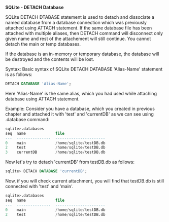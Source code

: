 **SQLite - DETACH Database**

SQLite DETACH DTABASE statement is used to detach and dissociate a named database from a database connection which was previously attached using ATTACH statement. If the same database file has been attached with multiple aliases, then DETACH command will disconnect only given name and rest of the attachement will still continue. You cannot detach the main or temp databases.

If the database is an in-memory or temporary database, the database will be destroyed and the contents will be lost.

Syntax:
Basic syntax of SQLite DETACH DATABASE 'Alias-Name' statement is as follows:
```sql
DETACH DATABASE 'Alias-Name';
```

Here 'Alias-Name' is the same alias, which you had used while attaching database using ATTACH statement.

Example:
Consider you have a database, which you created in previous chapter and attached it with 'test' and 'currentDB' as we can see using .database command:
```sql
sqlite>.databases
seq  name             file
---  ---------------  ----------------------
0    main             /home/sqlite/testDB.db
2    test             /home/sqlite/testDB.db
3    currentDB        /home/sqlite/testDB.db
```

Now let's try to detach 'currentDB' from testDB.db as follows:
```sql
sqlite> DETACH DATABASE 'currentDB';
```

Now, if you will check current attachment, you will find that testDB.db is still connected with 'test' and 'main'.
```sql
sqlite>.databases
seq  name             file
---  ---------------  ----------------------
0    main             /home/sqlite/testDB.db
2    test             /home/sqlite/testDB.db
```
